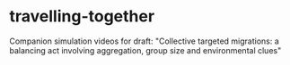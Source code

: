 # travelling-together
Companion simulation videos for draft: "Collective targeted migrations: a balancing act involving aggregation, group size and environmental clues"
